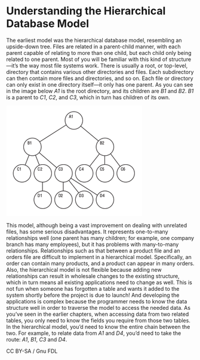 # Understanding the Hierarchical Database Model

The earliest model was the hierarchical database model, resembling an upside-down tree. Files are related in a parent-child manner, with each parent capable of relating to more than one child, but each child only being related to one parent. Most of you will be familiar with this kind of structure—it’s the way most file systems work. There is usually a root, or top-level, directory that contains various other directories and files. Each subdirectory can then contain more files and directories, and so on. Each file or directory can only exist in one directory itself—it only has one parent. As you can see in the image below _A1_ is the root directory, and its children are _B1_ and _B2_. _B1_ is a parent to _C1_, _C2_, and _C3_, which in turn has children of its own.

![hierarchical\_model2](../.gitbook/assets/understanding-the-hierarchical-database-model/+image/hierarchical_model2.png)

This model, although being a vast improvement on dealing with unrelated files, has some serious disadvantages. It represents one-to-many relationships well (one parent has many children; for example, one company branch has many employees), but it has problems with many-to-many relationships. Relationships such as that between a product file and an orders file are difficult to implement in a hierarchical model. Specifically, an order can contain many products, and a product can appear in many orders. Also, the hierarchical model is not flexible because adding new relationships can result in wholesale changes to the existing structure, which in turn means all existing applications need to change as well. This is not fun when someone has forgotten a table and wants it added to the system shortly before the project is due to launch! And developing the applications is complex because the programmer needs to know the data structure well in order to traverse the model to access the needed data. As you’ve seen in the earlier chapters, when accessing data from two related tables, you only need to know the fields you require from those two tables. In the hierarchical model, you’d need to know the entire chain between the two. For example, to relate data from _A1_ and _D4_, you’d need to take the route: _A1_, _B1_, _C3_ and _D4_.

CC BY-SA / Gnu FDL

